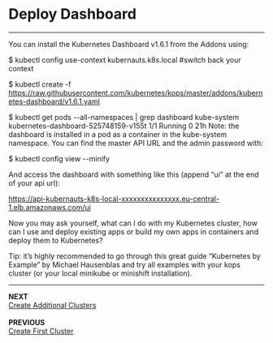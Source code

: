 # Deploy Dashboard

---

You can install the Kubernetes Dashboard v1.6.1 from the Addons using:

$ kubectl config use-context kubernauts.k8s.local #switch back your context

$ kubectl create -f https://raw.githubusercontent.com/kubernetes/kops/master/addons/kubernetes-dashboard/v1.6.1.yaml

$ kubectl get pods --all-namespaces | grep dashboard
kube-system   kubernetes-dashboard-525748159-v155t 1/1       Running   0       21h
Note: the dashboard is installed in a pod as a container in the kube-system namespace.
You can find the master API URL and the admin password with:


$ kubectl config view --minify

And access the dashboard with something like this (append “ui” at the end of your api url):

https://api-kubernauts-k8s-local-xxxxxxxxxxxxxxx.eu-central-1.elb.amazonaws.com/ui

Now you may ask yourself, what can I do with my Kubernetes cluster, how can I use and deploy existing apps or build my own apps in containers and deploy them to Kubernetes?


Tip: it’s highly recommended to go through this great guide “Kubernetes by Example” by Michael Hausenblas and try all examples with your kops cluster (or your local minikube or minishift installation).


---

**NEXT**<br/>
[Create Additional Clusters](lab_6_create_additional_clusters.md)<br/><br/>
**PREVIOUS**<br/>
[Create First Cluster](lab_4_create_first_cluster.md)